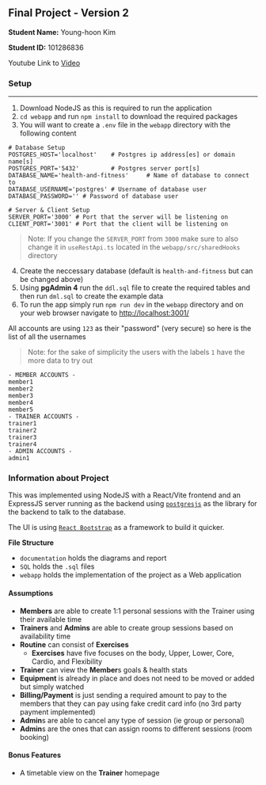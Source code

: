## Final Project - Version 2
**Student Name:** Young-hoon Kim

**Student ID:** 101286836

Youtube Link to [Video](https://youtu.be/J8lQTiFMlXg)

### Setup
---
1. Download NodeJS as this is required to run the application 
2. `cd webapp` and run `npm install` to download the required packages
3. You will want to create a `.env` file in the `webapp` directory with the following content
```
# Database Setup
POSTGRES_HOST='localhost'    # Postgres ip address[es] or domain name[s]
POSTGRES_PORT='5432'         # Postgres server port[s]
DATABASE_NAME='health-and-fitness'     # Name of database to connect to
DATABASE_USERNAME='postgres' # Username of database user
DATABASE_PASSWORD='' # Password of database user 

# Server & Client Setup
SERVER_PORT='3000' # Port that the server will be listening on
CLIENT_PORT='3001' # Port that the client will be listening on
```
> Note: If you change the `SERVER_PORT` from `3000` make sure to also change it in `useRestApi.ts` located in the `webapp/src/sharedHooks` directory

4. Create the neccessary database (default is `health-and-fitness` but can be changed above)
5. Using **pgAdmin 4** run the `ddl.sql` file to create the required tables and then run `dml.sql` to create the example data
6. To run the app simply run `npm run dev` in the `webapp` directory and on your web browser navigate to [http://localhost:3001/](http://localhost:3001/)

All accounts are using `123` as their "password" (very secure) so here is the list of all the usernames
>Note: for the sake of simplicity the users with the labels `1` have the more data to try out
```
- MEMBER ACCOUNTS -
member1
member2
member3
member4
member5
- TRAINER ACCOUNTS -
trainer1
trainer2
trainer3
trainer4
- ADMIN ACCOUNTS -
admin1
```

### Information about Project
This was implemented using NodeJS with a React/Vite frontend and an ExpressJS server running as the backend using [`postgresjs`](https://github.com/porsager/postgres) as the library for the backend to talk to the database.

The UI is using [`React Bootstrap`](https://react-bootstrap.netlify.app/) as a framework to build it quicker.

**File Structure**
- `documentation` holds the diagrams and report
- `SQL` holds the `.sql` files
- `webapp` holds the implementation of the project as a Web application 

#### Assumptions
- **Members** are able to create 1:1 personal sessions with the Trainer using their available time
- **Trainers** and **Admins** are able to create group sessions based on availability time
- **Routine** can consist of **Exercises** 
    - **Exercises** have five focuses on the body, Upper, Lower, Core, Cardio, and Flexibility
- **Trainer** can view the **Member**s goals & health stats
- **Equipment** is already in place and does not need to be moved or added but simply watched
- **Billing/Payment** is just sending a required amount to pay to the members that they can pay using fake credit card info (no 3rd party payment implemented)
- **Admin**s are able to cancel any type of session (ie group or personal)
- **Admin**s are the ones that can assign rooms to different sessions (room booking)

#### Bonus Features
- A timetable view on the **Trainer** homepage

